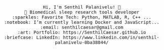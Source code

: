 <p align="center">
  <samp>
    Hi, I'm Senthil Palanivelu! 👋 <br>
    🧠 Biomedical sleep research tools developer  <br>
    :sparkles: Favorite Tech: Python, MATLAB, R, C++ ... <br>
    :notebook: I’m currently learning Docker and JavaScript... <br>
    :email:	senthilcaesar@gmail.com <br>
    :art: Portfolio: https://SenthilCaesar.github.io <br>
    :briefcase: LinkedIn: https://www.linkedin.com/in/senthil-palanivelu-0ba38844/ <br>
  </samp>
</p>

